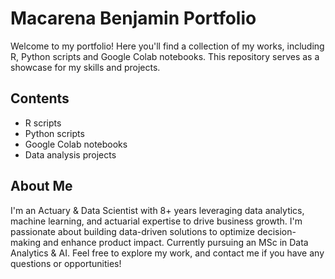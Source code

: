 # Macarena Benjamin Portfolio

Welcome to my portfolio! Here you'll find a collection of my works, including R, Python scripts and Google Colab notebooks. This repository serves as a showcase for my skills and projects.

## Contents

- R scripts
- Python scripts
- Google Colab notebooks
- Data analysis projects

## About Me

I'm an Actuary & Data Scientist with 8+ years leveraging data analytics, machine learning, and actuarial expertise to drive business growth. 
I'm passionate about building data-driven solutions to optimize decision-making and enhance product impact. Currently pursuing an MSc in Data Analytics & AI.
Feel free to explore my work, and contact me if you have any questions or opportunities!
